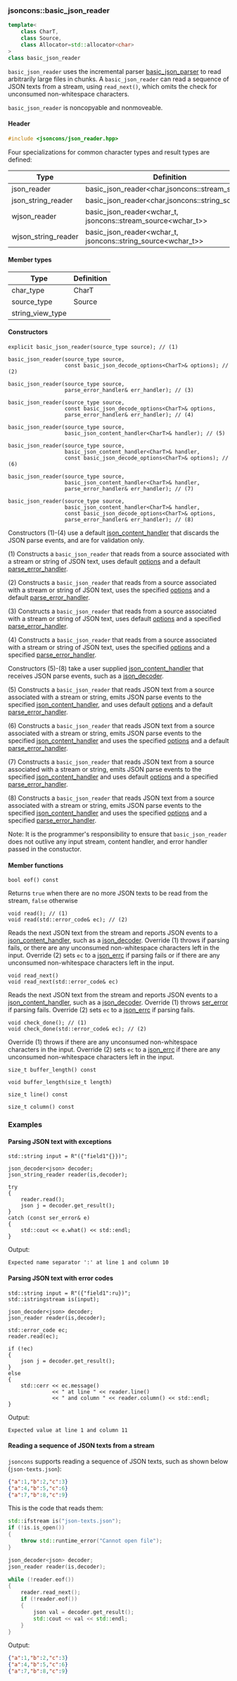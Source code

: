 ### jsoncons::basic_json_reader

```c++
template<
    class CharT,
    class Source,
    class Allocator=std::allocator<char>
>
class basic_json_reader 
```
`basic_json_reader` uses the incremental parser [basic_json_parser](json_parser.md) 
to read arbitrarily large files in chunks.
A `basic_json_reader` can read a sequence of JSON texts from a stream, using `read_next()`,
which omits the check for unconsumed non-whitespace characters. 

`basic_json_reader` is noncopyable and nonmoveable.

#### Header
```c++
#include <jsoncons/json_reader.hpp>
```

Four specializations for common character types and result types are defined:

Type                       |Definition
---------------------------|------------------------------
json_reader            |basic_json_reader<char,jsoncons::stream_source<char>>
json_string_reader     |basic_json_reader<char,jsoncons::string_source<char>>
wjson_reader           |basic_json_reader<wchar_t, jsoncons::stream_source<wchar_t>>
wjson_string_reader    |basic_json_reader<wchar_t, jsoncons::string_source<wchar_t>>

#### Member types

Type                       |Definition
---------------------------|------------------------------
char_type                  |CharT
source_type                |Source
string_view_type           |

#### Constructors

    explicit basic_json_reader(source_type source); // (1)

    basic_json_reader(source_type source, 
                      const basic_json_decode_options<CharT>& options); // (2)

    basic_json_reader(source_type source,
                      parse_error_handler& err_handler); // (3)

    basic_json_reader(source_type source, 
                      const basic_json_decode_options<CharT>& options,
                      parse_error_handler& err_handler); // (4)

    basic_json_reader(source_type source, 
                      basic_json_content_handler<CharT>& handler); // (5)

    basic_json_reader(source_type source, 
                      basic_json_content_handler<CharT>& handler,
                      const basic_json_decode_options<CharT>& options); // (6)

    basic_json_reader(source_type source,
                      basic_json_content_handler<CharT>& handler,
                      parse_error_handler& err_handler); // (7)

    basic_json_reader(source_type source,
                      basic_json_content_handler<CharT>& handler, 
                      const basic_json_decode_options<CharT>& options,
                      parse_error_handler& err_handler); // (8)

Constructors (1)-(4) use a default [json_content_handler](json_content_handler.md) that discards the JSON parse events, and are for validation only.

(1) Constructs a `basic_json_reader` that reads from a source associated with a stream or string of 
JSON text, uses default [options](json_decode_options.md) and a default [parse_error_handler](parse_error_handler.md).

(2) Constructs a `basic_json_reader` that reads from a source associated with a stream or string of JSON text, 
uses the specified [options](json_decode_options.md)
and a default [parse_error_handler](parse_error_handler.md).

(3) Constructs a `basic_json_reader` that reads from a source associated with a stream or string of JSON text, 
uses default [options](json_decode_options.md)
and a specified [parse_error_handler](parse_error_handler.md).

(4) Constructs a `basic_json_reader` that reads from a source associated with a stream or string of JSON text, 
uses the specified [options](json_decode_options.md)
and a specified [parse_error_handler](parse_error_handler.md).

Constructors (5)-(8) take a user supplied [json_content_handler](json_content_handler.md) that receives JSON parse events, such as a [json_decoder](json_decoder). 

(5) Constructs a `basic_json_reader` that reads JSON text from a source associated with a stream or string,
emits JSON parse events to the specified 
[json_content_handler](json_content_handler.md), and uses default [options](json_decode_options.md)
and a default [parse_error_handler](parse_error_handler.md).

(6) Constructs a `basic_json_reader` that reads JSON text from a source associated with a stream or string,
emits JSON parse events to the specified [json_content_handler](json_content_handler.md) 
and uses the specified [options](json_decode_options.md)
and a default [parse_error_handler](parse_error_handler.md).

(7) Constructs a `basic_json_reader` that reads JSON text from a source associated with a stream or string,
emits JSON parse events to the specified [json_content_handler](json_content_handler.md) 
and uses default [options](json_decode_options.md)
and a specified [parse_error_handler](parse_error_handler.md).

(8) Constructs a `basic_json_reader` that reads JSON text from a source associated with a stream or string,
emits JSON parse events to the specified [json_content_handler](json_content_handler.md) and
uses the specified [options](json_decode_options.md)
and a specified [parse_error_handler](parse_error_handler.md).

Note: It is the programmer's responsibility to ensure that `basic_json_reader` does not outlive any input stream, 
content handler, and error handler passed in the constuctor.

#### Member functions

    bool eof() const
Returns `true` when there are no more JSON texts to be read from the stream, `false` otherwise

    void read(); // (1)
    void read(std::error_code& ec); // (2)
Reads the next JSON text from the stream and reports JSON events to a [json_content_handler](json_content_handler.md), such as a [json_decoder](json_decoder.md).
Override (1) throws if parsing fails, or there are any unconsumed non-whitespace characters left in the input.
Override (2) sets `ec` to a [json_errc](jsoncons::json_errc.md) if parsing fails or if there are any unconsumed non-whitespace characters left in the input.

    void read_next()
    void read_next(std::error_code& ec)
Reads the next JSON text from the stream and reports JSON events to a [json_content_handler](json_content_handler.md), such as a [json_decoder](json_decoder.md).
Override (1) throws [ser_error](ser_error.md) if parsing fails.
Override (2) sets `ec` to a [json_errc](jsoncons::json_errc.md) if parsing fails.

    void check_done(); // (1)
    void check_done(std::error_code& ec); // (2)
Override (1) throws if there are any unconsumed non-whitespace characters in the input.
Override (2) sets `ec` to a [json_errc](jsoncons::json_errc.md) if there are any unconsumed non-whitespace characters left in the input.

    size_t buffer_length() const

    void buffer_length(size_t length)

    size_t line() const

    size_t column() const

### Examples

#### Parsing JSON text with exceptions
```
std::string input = R"({"field1"{}})";    

json_decoder<json> decoder;
json_string_reader reader(is,decoder);

try
{
    reader.read();
    json j = decoder.get_result();
}
catch (const ser_error& e)
{
    std::cout << e.what() << std::endl;
}

```
Output:
```
Expected name separator ':' at line 1 and column 10
```

#### Parsing JSON text with error codes
```
std::string input = R"({"field1":ru})";    
std::istringstream is(input);

json_decoder<json> decoder;
json_reader reader(is,decoder);

std::error_code ec;
reader.read(ec);

if (!ec)
{
    json j = decoder.get_result();   
}
else
{
    std::cerr << ec.message() 
              << " at line " << reader.line() 
              << " and column " << reader.column() << std::endl;
}
```
Output:
```
Expected value at line 1 and column 11
```

#### Reading a sequence of JSON texts from a stream

`jsoncons` supports reading a sequence of JSON texts, such as shown below (`json-texts.json`):
```json
{"a":1,"b":2,"c":3}
{"a":4,"b":5,"c":6}
{"a":7,"b":8,"c":9}
```
This is the code that reads them: 
```c++
std::ifstream is("json-texts.json");
if (!is.is_open())
{
    throw std::runtime_error("Cannot open file");
}

json_decoder<json> decoder;
json_reader reader(is,decoder);

while (!reader.eof())
{
    reader.read_next();
    if (!reader.eof())
    {
        json val = decoder.get_result();
        std::cout << val << std::endl;
    }
}
```
Output:
```json
{"a":1,"b":2,"c":3}
{"a":4,"b":5,"c":6}
{"a":7,"b":8,"c":9}
```
